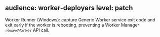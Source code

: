 audience: worker-deployers
level: patch
---
Worker Runner (Windows): capture Generic Worker service exit code and exit early if the worker is rebooting, preventing a Worker Manager `removeWorker` API call.
